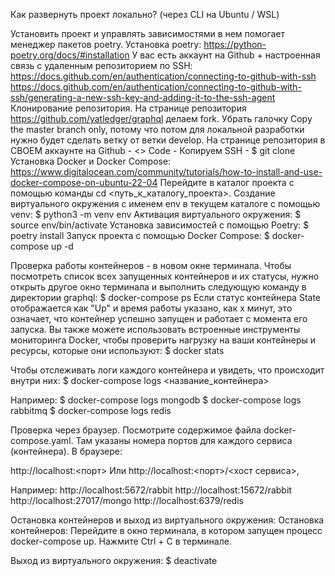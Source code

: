 Как развернуть проект локально? (через CLI на Ubuntu / WSL)

Установить проект и управлять зависимостями в нем помогает менеджер пакетов poetry.
Установка poetry: https://python-poetry.org/docs/#installation
У вас есть аккаунт на Github + настроенная связь с удаленным репозиторием по SSH:
https://docs.github.com/en/authentication/connecting-to-github-with-ssh
https://docs.github.com/en/authentication/connecting-to-github-with-ssh/generating-a-new-ssh-key-and-adding-it-to-the-ssh-agent
Клонирование репозитория. На странице репозитория https://github.com/yatledger/graphql делаем fork. Убрать галочку Copy the master branch only, потому что потом для локальной разработки нужно будет сделать ветку от ветки develop.
На странице репозитория в СВОЕМ аккаунте на Github - <> Code - Копируем SSH - 
$ git clone <SSH>
Установка Docker и Docker Compose: https://www.digitalocean.com/community/tutorials/how-to-install-and-use-docker-compose-on-ubuntu-22-04
Перейдите в каталог проекта с помощью команды cd <путь_к_каталогу_проекта>.
Создание виртуального окружения с именем env в текущем каталоге с помощью venv:
$ python3 -m venv env
Активация виртуального окружения:
$ source env/bin/activate
Установка зависимостей с помощью Poetry:
$ poetry install
Запуск проекта с помощью Docker Compose:
$ docker-compose up -d

Проверка работы контейнеров - в новом окне терминала.
Чтобы посмотреть список всех запущенных контейнеров и их статусы, нужно открыть другое окно терминала и выполнить следующую команду в директории graphql:
$ docker-compose ps
Если статус контейнера State отображается как "Up" и время работы указано, как x минут, это означает, что контейнер успешно запущен и работает с момента его запуска.
Вы также можете использовать встроенные инструменты мониторинга Docker, чтобы проверить нагрузку на ваши контейнеры и ресурсы, которые они используют:
$ docker stats

Чтобы отслеживать логи каждого контейнера и увидеть, что происходит внутри них:
 $ docker-compose logs <название_контейнера> 

Например:
$ docker-compose logs mongodb
$ docker-compose logs rabbitmq
$ docker-compose logs redis

Проверка через браузер. Посмотрите содержимое файла docker-compose.yaml. 
Там указаны номера портов для каждого сервиса (контейнера). В браузере:

http://localhost:<порт>
Или
http://localhost:<порт>/<хост сервиса>, 

Например: 
http://localhost:5672/rabbit
http://localhost:15672/rabbit
http://localhost:27017/mongo
http://localhost:6379/redis

Остановка контейнеров и выход из виртуального окружения:
Остановка контейнеров: Перейдите в окно терминала, в котором запущен процесс docker-compose up. 
Нажмите Ctrl + C в терминале.

Выход из виртуального окружения:
$ deactivate

